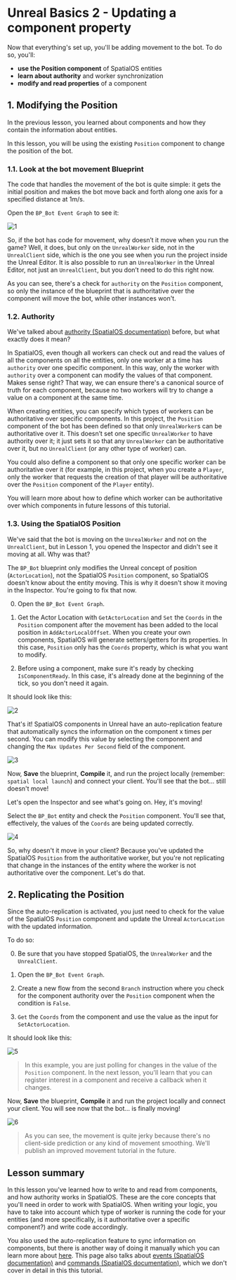 
# Unreal Basics 2 - Updating a component property

Now that everything's set up, you'll be adding movement to the bot. To do so, you'll:

* **use the Position component** of SpatialOS entities
* **learn about authority** and worker synchronization
* **modify and read properties** of a component

## 1. Modifying the Position

In the previous lesson, you learned about components and how they contain the information about entities.

In this lesson, you will be using the existing `Position` component to change the position of the bot.

### 1.1. Look at the bot movement Blueprint

The code that handles the movement of the bot is quite simple: it gets the initial position and makes the bot move back and forth along one axis for a specified distance at 1m/s.


Open the `BP_Bot Event Graph` to see it:

![1](../../assets/unreal-basics-tutorial/lesson2/1.png)


So, if the bot has code for movement, why doesn’t it move when you run the game? Well, it does, but only on the `UnrealWorker` side, not in the `UnrealClient` side, which is the one you see when you run the project inside the Unreal Editor. It is also possible to run an `UnrealWorker` in the Unreal Editor, not just an `UnrealClient`, but you don’t need to do this right now.

As you can see, there's a check for `authority` on the `Position` component, so only the instance of the blueprint that is authoritative over the component will move the bot, while other instances won't.

### 1.2. Authority

We've talked about [authority (SpatialOS documentation)](https://docs.improbable.io/reference/12.2/shared/glossary#read-and-write-access-authority) before, but what exactly does it mean?

In SpatialOS, even though all workers can check out and read the values of all the components on all the entities, only one worker at a time has `authority` over one specific component. In this way, only the worker with `authority` over a component can modify the values of that component. Makes sense right? That way, we can ensure there's a canonical source of truth for each component, because no two workers will try to change a value on a component at the same time.

When creating entities, you can specify which types of workers can be authoritative over specific components. In this project, the `Position` component of the bot has been defined so that only `UnrealWorker`s can be authoritative over it. This doesn’t set one specific `UnrealWorker` to have authority over it; it just sets it so that any `UnrealWorker` can be authoritative over it, but no `UnrealClient`  (or any other type of worker) can.

You could also define a component so that only one specific worker can be authoritative over it (for example, in this project, when you create a `Player`, only the worker that requests the creation of that player will be authoritative over the `Position` component of the `Player` entity).

You will learn more about how to define which worker can be authoritative over which components in future lessons of this tutorial.

### 1.3. Using the SpatialOS Position

We've said that the bot is moving on the `UnrealWorker` and not on the `UnrealClient`, but in Lesson 1, you opened the Inspector and didn't see it moving at all. Why was that?

The `BP_Bot` blueprint only modifies the Unreal concept of position (`ActorLocation`), not the SpatialOS `Position` component, so SpatialOS doesn't know about the entity moving. This is why it doesn't show it moving in the Inspector. You're going to fix that now.

0. Open the `BP_Bot Event Graph`.

0. Get the Actor Location with `GetActorLocation` and `Set` the `Coords` in the `Position` component after the movement has been added to the local position in `AddActorLocalOffset`. When you create your own components, SpatialOS will generate setters/getters for its properties. In this case, `Position` only has the `Coords` property, which is what you want to modify.

0. Before using a component, make sure it's ready by checking `IsComponentReady`. In this case, it's already done at the beginning of the tick, so you don't need it again.

It should look like this:

![2](../../assets/unreal-basics-tutorial/lesson2/2.png)

That's it! SpatialOS components in Unreal have an auto-replication feature that automatically syncs the information on the component x times per second. You can modify this value by selecting the component and changing the `Max Updates Per Second` field of the component.

![3](../../assets/unreal-basics-tutorial/lesson2/3.png)

Now, **Save** the blueprint, **Compile** it, and run the project locally (remember: `spatial local launch`) and connect your client. You'll see that the bot… still doesn't move!

Let's open the Inspector and see what's going on. Hey, it's moving!

Select the `BP_Bot` entity and check the `Position` component. You'll see that, effectively, the values of the `Coords` are being updated correctly.

![4](../../assets/unreal-basics-tutorial/lesson2/4.gif)

So, why doesn't it move in your client? Because you've updated the SpatialOS `Position` from the authoritative worker, but you're not replicating that change in the instances of the entity where the worker is not authoritative over the component. Let's do that.

## 2. Replicating the Position

Since the auto-replication is activated, you just need to check for the value of the SpatialOS `Position` component and update the Unreal `ActorLocation` with the updated information.

To do so:

0. Be sure that you have stopped SpatialOS, the `UnrealWorker` and the `UnrealClient`.

0. Open the `BP_Bot Event Graph`.

0. Create a new flow from the second `Branch` instruction where you check for the component authority over the `Position` component when the condition is `False`.

0. `Get` the `Coords` from the component and use the value as the input for `SetActorLocation`.

It should look like this:

![5](../../assets/unreal-basics-tutorial/lesson2/5.png)

> In this example, you are just polling for changes in the value of the `Position` component. In the next lesson, you'll learn that you can register interest in a component and receive a callback when it changes.

Now, **Save** the blueprint, **Compile** it and run the project locally and connect your client. You will see now that the bot... is finally moving!

![6](../../assets/unreal-basics-tutorial/lesson2/6.gif)

> As you can see, the movement is quite jerky because there's no client-side prediction or any kind of movement smoothing. We'll publish an improved movement tutorial in the future.

## Lesson summary

In this lesson you've learned how to write to and read from components, and how authority works in SpatialOS. These are the core concepts that you'll need in order to work with SpatialOS. When writing your logic, you have to take into account which type of worker is running the code for your entities (and more specifically, is it authoritative over a specific component?) and write code accordingly.

You also used the auto-replication feature to sync information on components, but there is another way of doing it manually which you can learn more about [here](../../interact-with-world/interact-components.md). This page also talks about [events (SpatialOS documentation)](https://docs.improbable.io/reference/12.2/shared/glossary#event) and [commands (SpatialOS documentation)](https://docs.improbable.io/reference/12.2/shared/glossary#command), which we don't cover in detail in this this tutorial.

